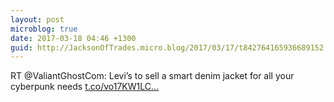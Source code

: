 ```yaml
---
layout: post
microblog: true
date: 2017-03-18 04:46 +1300
guid: http://JacksonOfTrades.micro.blog/2017/03/17/t842764165936689152.html
---
```

RT @ValiantGhostCom: Levi’s to sell a smart denim jacket for all your cyberpunk needs [t.co/vo17KW1LC...](https://t.co/vo17KW1LCl)
